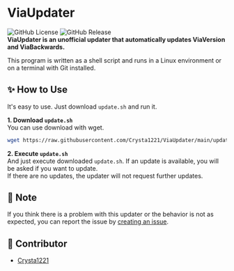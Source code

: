 # ViaUpdater
![GitHub License](https://img.shields.io/github/license/Crysta1221/ViaUpdater)  ![GitHub Release](https://img.shields.io/github/v/release/Crysta1221/ViaUpdater)  
**ViaUpdater is an unofficial updater that automatically updates ViaVersion and ViaBackwards.**  

This program is written as a shell script and runs in a Linux environment or on a terminal with Git installed.

## :sparkles: How to Use
It's easy to use. Just download `update.sh` and run it. 

**1. Download `update.sh`**  
You can use download with wget.
```sh
wget https://raw.githubusercontent.com/Crysta1221/ViaUpdater/main/update.sh
```

**2. Execute `update.sh`**  
And just execute downloaded `update.sh`. If an update is available, you will be asked if you want to update.  
If there are no updates, the updater will not request further updates.

## 📓 Note
If you think there is a problem with this updater or the behavior is not as expected, you can report the issue by [creating an issue](https://github.com/Crysta1221/ViaUpdater/issues).

## :busts_in_silhouette: Contributor
- [Crysta1221](https://github.com/Crysta1221)
